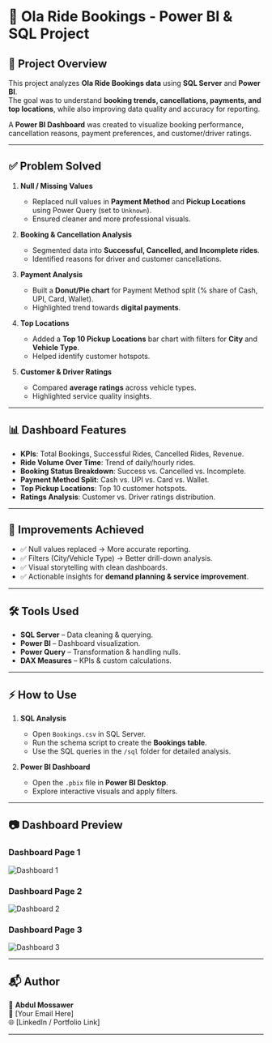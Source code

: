 # 🚖 Ola Ride Bookings - Power BI & SQL Project  

## 📌 Project Overview  
This project analyzes **Ola Ride Bookings data** using **SQL Server** and **Power BI**.  
The goal was to understand **booking trends, cancellations, payments, and top locations**, while also improving data quality and accuracy for reporting.  

A **Power BI Dashboard** was created to visualize booking performance, cancellation reasons, payment preferences, and customer/driver ratings.  

---

## ✅ Problem Solved  
1. **Null / Missing Values**  
   - Replaced null values in **Payment Method** and **Pickup Locations** using Power Query (set to `Unknown`).  
   - Ensured cleaner and more professional visuals.  

2. **Booking & Cancellation Analysis**  
   - Segmented data into **Successful, Cancelled, and Incomplete rides**.  
   - Identified reasons for driver and customer cancellations.  

3. **Payment Analysis**  
   - Built a **Donut/Pie chart** for Payment Method split (% share of Cash, UPI, Card, Wallet).  
   - Highlighted trend towards **digital payments**.  

4. **Top Locations**  
   - Added a **Top 10 Pickup Locations** bar chart with filters for **City** and **Vehicle Type**.  
   - Helped identify customer hotspots.  

5. **Customer & Driver Ratings**  
   - Compared **average ratings** across vehicle types.  
   - Highlighted service quality insights.  

---

## 📊 Dashboard Features  
- **KPIs**: Total Bookings, Successful Rides, Cancelled Rides, Revenue.  
- **Ride Volume Over Time**: Trend of daily/hourly rides.  
- **Booking Status Breakdown**: Success vs. Cancelled vs. Incomplete.  
- **Payment Method Split**: Cash vs. UPI vs. Card vs. Wallet.  
- **Top Pickup Locations**: Top 10 customer hotspots.  
- **Ratings Analysis**: Customer vs. Driver ratings distribution.  

---

## 🎯 Improvements Achieved  
- ✅ Null values replaced → More accurate reporting.  
- ✅ Filters (City/Vehicle Type) → Better drill-down analysis.  
- ✅ Visual storytelling with clean dashboards.  
- ✅ Actionable insights for **demand planning & service improvement**.  

---

## 🛠️ Tools Used  
- **SQL Server** – Data cleaning & querying.  
- **Power BI** – Dashboard visualization.  
- **Power Query** – Transformation & handling nulls.  
- **DAX Measures** – KPIs & custom calculations.  

---

## ⚡ How to Use  
1. **SQL Analysis**  
   - Open `Bookings.csv` in SQL Server.  
   - Run the schema script to create the **Bookings table**.  
   - Use the SQL queries in the `/sql` folder for detailed analysis.  

2. **Power BI Dashboard**  
   - Open the `.pbix` file in **Power BI Desktop**.  
   - Explore interactive visuals and apply filters.  

---

## 📷 Dashboard Preview  

### Dashboard Page 1  
![Dashboard 1](https://github.com/abdulmossawer/Ola_Ride_Bookings/blob/main/dashboard/Ola%20Dashboard%20SS.png)  

### Dashboard Page 2  
![Dashboard 2](https://github.com/abdulmossawer/Ola_Ride_Bookings/blob/main/dashboard/Ola%20Dashboard%20SS%202.png)  

### Dashboard Page 3  
![Dashboard 3](https://github.com/abdulmossawer/Ola_Ride_Bookings/blob/main/dashboard/Ola%20Dashboard%20SS%203.png)  

---

## 📬 Author  
👤 **Abdul Mossawer**  
📧 [Your Email Here]  
🌐 [LinkedIn / Portfolio Link]  

---
